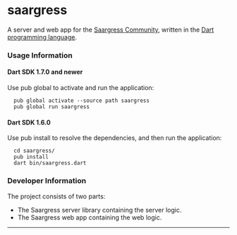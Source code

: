 saargress
===========

A server and web app for the [Saargress Community][saargress], written in the [Dart programming language][dartlang].  

### Usage Information
#### Dart SDK 1.7.0 and newer
Use pub global to activate and run the application:
```
  pub global activate --source path saargress
  pub global run saargress
```

#### Dart SDK 1.6.0
Use pub install to resolve the dependencies, and then run the application:
```
  cd saargress/
  pub install
  dart bin/saargress.dart
```

### Developer Information
The project consists of two parts:
* The Saargress server library containing the server logic.
* The Saargress web app containing the web logic.

- - -
[saargress]: http://www.saargress.de "Saargress Community"
[dartlang]: http://www.dartlang.org "Dart Language"

